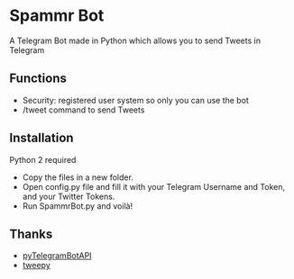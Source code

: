 Spammr Bot
==========
A Telegram Bot made in Python which allows you to send Tweets in Telegram

Functions
---------
 - Security: registered user system so only you can use the bot
 - /tweet command to send Tweets

Installation
------------
Python 2 required

 - Copy the files in a new folder.
 - Open config.py file and fill it with your Telegram Username and Token, and your Twitter Tokens.
 - Run SpammrBot.py and voilà!

Thanks
------
- [pyTelegramBotAPI](https://github.com/eternnoir/pyTelegramBotAPI)
- [tweepy](https://github.com/tweepy/tweepy)